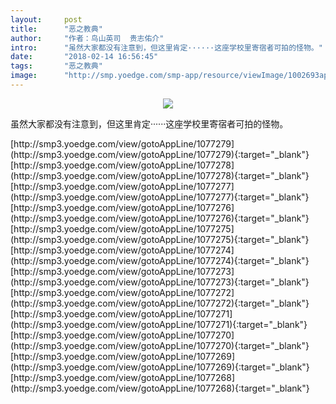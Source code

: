 ```yaml
---
layout:     post
title:      "恶之教典"
author:     "作者：鸟山英司  贵志佑介"
intro:      "虽然大家都没有注意到，但这里肯定······这座学校里寄宿者可拍的怪物。"
date:       "2018-02-14 16:56:45"
tags:       "恶之教典"
image:      "http://smp.yoedge.com/smp-app/resource/viewImage/1002693appline.png"
---
```

<div style="text-align: center">
<p><img src="http://smp.yoedge.com/smp-app/resource/viewImage/1002693appline.png"/></p>
</div>
<p class="post-meta">
<span>虽然大家都没有注意到，但这里肯定······这座学校里寄宿者可拍的怪物。</span>
</p>
[http://smp3.yoedge.com/view/gotoAppLine/1077279](http://smp3.yoedge.com/view/gotoAppLine/1077279){:target="_blank"}
[http://smp3.yoedge.com/view/gotoAppLine/1077278](http://smp3.yoedge.com/view/gotoAppLine/1077278){:target="_blank"}
[http://smp3.yoedge.com/view/gotoAppLine/1077277](http://smp3.yoedge.com/view/gotoAppLine/1077277){:target="_blank"}
[http://smp3.yoedge.com/view/gotoAppLine/1077276](http://smp3.yoedge.com/view/gotoAppLine/1077276){:target="_blank"}
[http://smp3.yoedge.com/view/gotoAppLine/1077275](http://smp3.yoedge.com/view/gotoAppLine/1077275){:target="_blank"}
[http://smp3.yoedge.com/view/gotoAppLine/1077274](http://smp3.yoedge.com/view/gotoAppLine/1077274){:target="_blank"}
[http://smp3.yoedge.com/view/gotoAppLine/1077273](http://smp3.yoedge.com/view/gotoAppLine/1077273){:target="_blank"}
[http://smp3.yoedge.com/view/gotoAppLine/1077272](http://smp3.yoedge.com/view/gotoAppLine/1077272){:target="_blank"}
[http://smp3.yoedge.com/view/gotoAppLine/1077271](http://smp3.yoedge.com/view/gotoAppLine/1077271){:target="_blank"}
[http://smp3.yoedge.com/view/gotoAppLine/1077270](http://smp3.yoedge.com/view/gotoAppLine/1077270){:target="_blank"}
[http://smp3.yoedge.com/view/gotoAppLine/1077269](http://smp3.yoedge.com/view/gotoAppLine/1077269){:target="_blank"}
[http://smp3.yoedge.com/view/gotoAppLine/1077268](http://smp3.yoedge.com/view/gotoAppLine/1077268){:target="_blank"}


